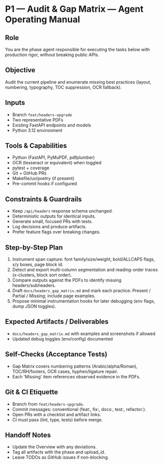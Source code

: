 # P1 — Audit & Gap Matrix — Agent Operating Manual

## Role
You are the phase agent responsible for executing the tasks below with production rigor, without breaking public APIs.

## Objective
Audit the current pipeline and enumerate missing best practices (layout, numbering, typography, TOC suppression, OCR fallback).

## Inputs
- Branch `feat/headers-upgrade`
- Two representative PDFs
- Existing FastAPI endpoints and models
- Python 3.12 environment

## Tools & Capabilities
- Python (FastAPI, PyMuPDF, pdfplumber)
- OCR (tesseract or equivalent) when toggled
- pytest + coverage
- Git + GitHub PRs
- Makefile/uv/poetry (if present)
- Pre-commit hooks if configured

## Constraints & Guardrails
- Keep `/api/headers` response schema unchanged.
- Deterministic outputs for identical inputs.
- Generate small, focused PRs with tests.
- Log decisions and produce artifacts.
- Prefer feature flags over breaking changes.

## Step-by-Step Plan

1) Instrument span capture: font family/size/weight, bold/ALLCAPS flags, x/y boxes, page block id.
2) Detect and export multi-column segmentation and reading-order traces (x-clusters, block sort order).
3) Compare outputs against the PDFs to identify missing headers/subheaders.
4) Draft `docs/headers_gap_matrix.md` and mark each practice: Present / Partial / Missing; include page examples.
5) Propose minimal instrumentation hooks for later debugging (env flags, dump JSON toggles).


## Expected Artifacts / Deliverables

- `docs/headers_gap_matrix.md` with examples and screenshots if allowed
- Updated debug toggles (env/config) documented


## Self‑Checks (Acceptance Tests)

- Gap Matrix covers numbering patterns (Arabic/alpha/Roman), TOC/RH/footers, OCR cases, hyphen/ligature repair.
- Each 'Missing' item references observed evidence in the PDFs.


## Git & CI Etiquette
- Branch from `feat/headers-upgrade`.
- Commit messages: conventional (feat:, fix:, docs:, test:, refactor:).
- Open PRs with a checklist and artifact links.
- CI must pass (lint, type, tests) before merge.

## Handoff Notes
- Update the Overview with any deviations.
- Tag all artifacts with the phase and upload_id.
- Leave TODOs as GitHub issues if non-blocking.
